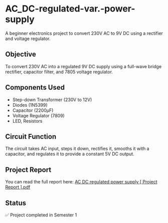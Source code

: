 # AC_DC-regulated-var.-power-supply
A beginner electronics project to convert 230V AC to 9V DC using a rectifier and voltage regulator.


## Objective
To convert 230V AC into a regulated 9V DC supply using a full-wave bridge rectifier, capacitor filter, and 7805 voltage regulator.

## Components Used
- Step-down Transformer (230V to 12V)
- Diodes (1N5399)
- Capacitor (2200μF)
- Voltage Regulator (7809)
- LED, Resistors

## Circuit Function
The circuit takes AC input, steps it down, rectifies it, smooths it with a capacitor, and regulates it to provide a constant 5V DC output.

## Project Report  
You can read the full report here: [AC DC regulated power supply \[ Project Report \].pdf](./AC%20DC%20regulated%20power%20supply%20%5B%20Project%20Report%20%5D.pdf)


## Status
✅ Project completed in Semester 1
